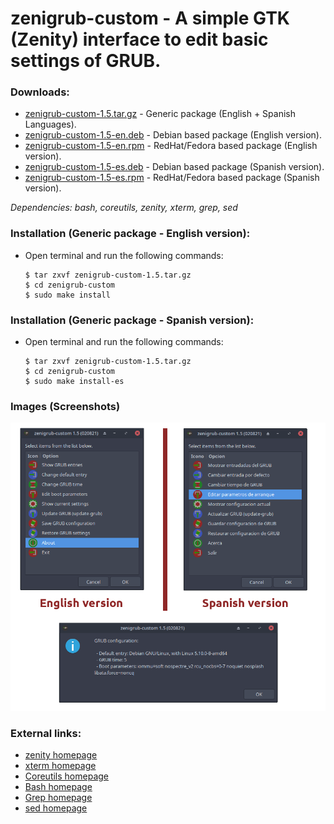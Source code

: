 zenigrub-custom - A simple GTK (Zenity) interface to edit basic settings of GRUB.
=================================================================================

### Downloads:
  * [zenigrub-custom-1.5.tar.gz](https://github.com/q3aql/zenigrub-custom/releases/download/v1.5/zenigrub-custom-1.5.tar.gz) - Generic package (English + Spanish Languages).
  * [zenigrub-custom-1.5-en.deb](https://github.com/q3aql/zenigrub-custom/releases/download/v1.5/zenigrub-custom-1.5-en.deb) - Debian based package (English version).
  * [zenigrub-custom-1.5-en.rpm](https://github.com/q3aql/zenigrub-custom/releases/download/v1.5/zenigrub-custom-1.5-en.rpm) - RedHat/Fedora based package (English version).
  * [zenigrub-custom-1.5-es.deb](https://github.com/q3aql/zenigrub-custom/releases/download/v1.5/zenigrub-custom-1.5-es.deb) - Debian based package (Spanish version).
  * [zenigrub-custom-1.5-es.rpm](https://github.com/q3aql/zenigrub-custom/releases/download/v1.5/zenigrub-custom-1.5-es.rpm) - RedHat/Fedora based package (Spanish version).
  
_Dependencies: bash, coreutils, zenity, xterm, grep, sed_

### Installation (Generic package - English version):

  * Open terminal and run the following commands:

	```shell
	$ tar zxvf zenigrub-custom-1.5.tar.gz
	$ cd zenigrub-custom
	$ sudo make install
	```

### Installation (Generic package - Spanish version):

  * Open terminal and run the following commands:

	```shell
	$ tar zxvf zenigrub-custom-1.5.tar.gz
	$ cd zenigrub-custom
	$ sudo make install-es
	```

### Images (Screenshots)

<img src="https://raw.githubusercontent.com/q3aql/zenigrub-custom/main/img/zenigrub-image.png" width="876" />

### External links:

  * [zenity homepage](https://wiki.gnome.org/Projects/Zenity)
  * [xterm homepage](https://invisible-island.net/xterm/)
  * [Coreutils homepage](https://www.gnu.org/software/coreutils/coreutils.html)
  * [Bash homepage](https://www.gnu.org/software/bash/)
  * [Grep homepage](https://www.gnu.org/software/grep/)
  * [sed homepage](https://www.gnu.org/software/sed/)
